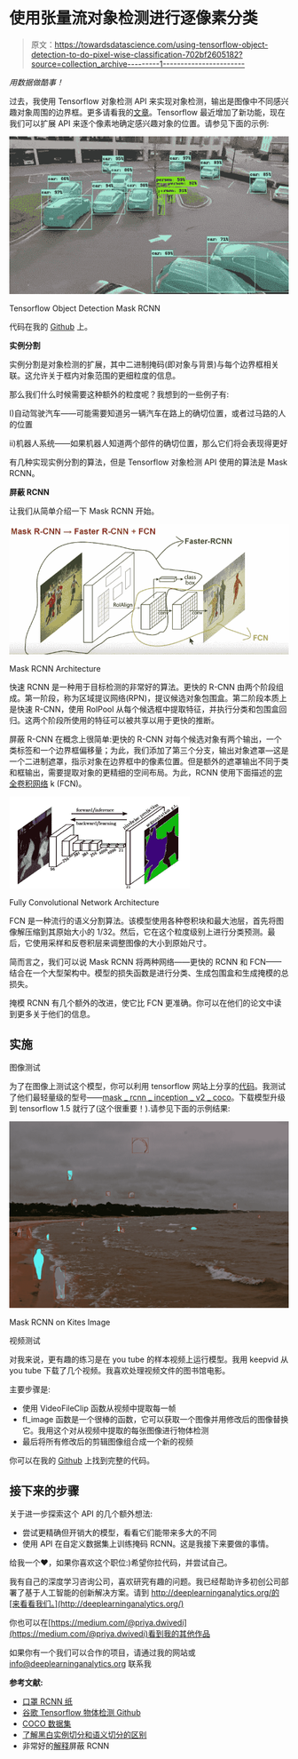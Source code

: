 # 使用张量流对象检测进行逐像素分类

> 原文：<https://towardsdatascience.com/using-tensorflow-object-detection-to-do-pixel-wise-classification-702bf2605182?source=collection_archive---------1----------------------->

*用数据做酷事！*

过去，我使用 Tensorflow 对象检测 API 来实现对象检测，输出是图像中不同感兴趣对象周围的边界框。更多请看我的[文章](/is-google-tensorflow-object-detection-api-the-easiest-way-to-implement-image-recognition-a8bd1f500ea0)。Tensorflow 最近增加了新功能，现在我们可以扩展 API 来逐个像素地确定感兴趣对象的位置。请参见下面的示例:

![](img/b5ae3d29a1c69195bd59c92062ccea72.png)

Tensorflow Object Detection Mask RCNN

代码在我的 [Github](https://github.com/priya-dwivedi/Deep-Learning/blob/master/Mask_RCNN/Mask_RCNN_Videos.ipynb) 上。

**实例分割**

实例分割是对象检测的扩展，其中二进制掩码(即对象与背景)与每个边界框相关联。这允许关于框内对象范围的更细粒度的信息。

那么我们什么时候需要这种额外的粒度呢？我想到的一些例子有:

I)自动驾驶汽车——可能需要知道另一辆汽车在路上的确切位置，或者过马路的人的位置

ii)机器人系统——如果机器人知道两个部件的确切位置，那么它们将会表现得更好

有几种实现实例分割的算法，但是 Tensorflow 对象检测 API 使用的算法是 Mask RCNN。

**屏蔽 RCNN**

让我们从简单介绍一下 Mask RCNN 开始。

![](img/b3e070901e182a1bdf76b379225d48c3.png)

Mask RCNN Architecture

快速 RCNN 是一种用于目标检测的非常好的算法。更快的 R-CNN 由两个阶段组成。第一阶段，称为区域提议网络(RPN)，提议候选对象包围盒。第二阶段本质上是快速 R-CNN，使用 RoIPool 从每个候选框中提取特征，并执行分类和包围盒回归。这两个阶段所使用的特征可以被共享以用于更快的推断。

屏蔽 R-CNN 在概念上很简单:更快的 R-CNN 对每个候选对象有两个输出，一个类标签和一个边界框偏移量；为此，我们添加了第三个分支，输出对象遮罩—这是一个二进制遮罩，指示对象在边界框中的像素位置。但是额外的遮罩输出不同于类和框输出，需要提取对象的更精细的空间布局。为此，RCNN 使用下面描述的[完全卷积网络](https://people.eecs.berkeley.edu/~jonlong/long_shelhamer_fcn.pdf) k (FCN)。

![](img/8bfecefc3cc36f50fba3cfed95c1481a.png)

Fully Convolutional Network Architecture

FCN 是一种流行的语义分割算法。该模型使用各种卷积块和最大池层，首先将图像解压缩到其原始大小的 1/32。然后，它在这个粒度级别上进行分类预测。最后，它使用采样和反卷积层来调整图像的大小到原始尺寸。

简而言之，我们可以说 Mask RCNN 将两种网络——更快的 RCNN 和 FCN——结合在一个大型架构中。模型的损失函数是进行分类、生成包围盒和生成掩模的总损失。

掩模 RCNN 有几个额外的改进，使它比 FCN 更准确。你可以在他们的论文中读到更多关于他们的信息。

## **实施**

图像测试

为了在图像上测试这个模型，你可以利用 tensorflow 网站上分享的[代码](https://github.com/tensorflow/models/blob/master/research/object_detection/object_detection_tutorial.ipynb)。我测试了他们最轻量级的型号——[mask _ rcnn _ inception _ v2 _ coco](http://download.tensorflow.org/models/object_detection/mask_rcnn_inception_v2_coco_2018_01_28.tar.gz)。下载模型升级到 tensorflow 1.5 就行了(这个很重要！).请参见下面的示例结果:

![](img/b79cc2dca88cc23b4fcc30db5a22f131.png)

Mask RCNN on Kites Image

视频测试

对我来说，更有趣的练习是在 you tube 的样本视频上运行模型。我用 keepvid 从 you tube 下载了几个视频。我喜欢处理视频文件的图书馆电影。

主要步骤是:

*   使用 VideoFileClip 函数从视频中提取每一帧
*   fl_image 函数是一个很棒的函数，它可以获取一个图像并用修改后的图像替换它。我用这个对从视频中提取的每张图像进行物体检测
*   最后将所有修改后的剪辑图像组合成一个新的视频

你可以在我的 [Github](https://github.com/priya-dwivedi/Deep-Learning/blob/master/Mask_RCNN/Mask_RCNN_Videos.ipynb) 上找到完整的代码。

## **接下来的步骤**

关于进一步探索这个 API 的几个额外想法:

*   尝试更精确但开销大的模型，看看它们能带来多大的不同
*   使用 API 在自定义数据集上训练掩码 RCNN。这是我接下来要做的事情。

给我一个❤️，如果你喜欢这个职位:)希望你拉代码，并尝试自己。

我有自己的深度学习咨询公司，喜欢研究有趣的问题。我已经帮助许多初创公司部署了基于人工智能的创新解决方案。请到 http://deeplearninganalytics.org/的[来看看我们。](http://deeplearninganalytics.org/)

你也可以在[https://medium.com/@priya.dwivedi](https://medium.com/@priya.dwivedi)看到我的其他作品

如果你有一个我们可以合作的项目，请通过我的网站或 info@deeplearninganalytics.org 联系我

**参考文献:**

*   [口罩 RCNN 纸](https://arxiv.org/abs/1703.06870)
*   [谷歌 Tensorflow 物体检测 Github](https://github.com/tensorflow/models/tree/master/research/object_detection)
*   [COCO 数据集](http://mscoco.org/home/)
*   [了解黑白实例切分和语义切分的区别](https://stackoverflow.com/questions/33947823/what-is-semantic-segmentation-compared-to-segmentation-and-scene-labeling)
*   非常好的[解释](https://www.youtube.com/watch?v=UdZnhZrM2vQ&t=111s)屏蔽 RCNN